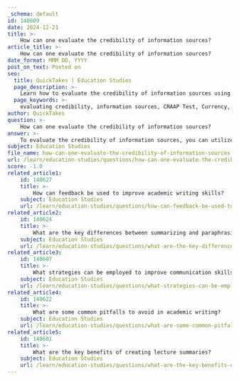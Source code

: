 ```yaml
---
_schema: default
id: 140609
date: 2024-12-21
title: >-
    How can one evaluate the credibility of information sources?
article_title: >-
    How can one evaluate the credibility of information sources?
date_format: MMM DD, YYYY
post_on_text: Posted on
seo:
  title: QuickTakes | Education Studies
  page_description: >-
    Learn how to evaluate the credibility of information sources using the CRAAP Test and other methods, ensuring reliable and accurate information for your research.
  page_keywords: >-
    evaluating credibility, information sources, CRAAP Test, Currency, Relevance, Authority, Accuracy, Purpose, 5 W Questions, reliable sources, peer-reviewed journals, scholarly books, reputable websites
author: QuickTakes
question: >-
    How can one evaluate the credibility of information sources?
answer: >-
    To evaluate the credibility of information sources, you can utilize several established methods and criteria. One of the most effective tools is the CRAAP Test, which stands for Currency, Relevance, Authority, Accuracy, and Purpose. Here’s a breakdown of each criterion:\n\n1. **Currency**: Check the timeliness of the information. Is it up-to-date? Depending on your research topic, the relevance of the publication date can vary. For example, scientific fields often require the most current research, while historical topics may not.\n\n2. **Relevance**: Assess whether the information is pertinent to your research question. Does it address your topic directly? Consider the intended audience and whether the content is appropriate for your needs.\n\n3. **Authority**: Investigate the author’s credentials and expertise in the subject area. Are they recognized in their field? If the author is not identified, look into the sponsoring organization or publisher. Reputable institutions (e.g., universities, government agencies) often lend credibility to the information.\n\n4. **Accuracy**: Evaluate the reliability of the information. Is it supported by evidence? Can you verify the information through other credible sources? Look for citations and references that back up the claims made.\n\n5. **Purpose**: Understand the intent behind the information. Is it meant to inform, persuade, entertain, or sell? Be cautious of sources that exhibit bias or have a clear agenda, as this can affect the objectivity of the information.\n\nIn addition to the CRAAP Test, consider using the 5 W Questions (Who, What, When, Where, Why) to critically analyze each source. This method encourages a deeper examination of the source's credibility and reliability.\n\nFurthermore, credible sources are typically published in peer-reviewed journals, scholarly books, or reputable websites (e.g., .gov or .edu domains). While some .com or .org sites can be credible, they should be backed by respected institutions and free from evident bias.\n\nBy applying these evaluation techniques, you can ensure that the information you use in your academic writing is credible and reliable, ultimately enhancing the quality of your work and your audience's trust in your arguments.
subject: Education Studies
file_name: how-can-one-evaluate-the-credibility-of-information-sources.md
url: /learn/education-studies/questions/how-can-one-evaluate-the-credibility-of-information-sources
score: -1.0
related_article1:
    id: 140627
    title: >-
        How can feedback be used to improve academic writing skills?
    subject: Education Studies
    url: /learn/education-studies/questions/how-can-feedback-be-used-to-improve-academic-writing-skills
related_article2:
    id: 140624
    title: >-
        What are the key differences between summarizing and paraphrasing in academic writing?
    subject: Education Studies
    url: /learn/education-studies/questions/what-are-the-key-differences-between-summarizing-and-paraphrasing-in-academic-writing
related_article3:
    id: 140607
    title: >-
        What strategies can be employed to improve communication skills?
    subject: Education Studies
    url: /learn/education-studies/questions/what-strategies-can-be-employed-to-improve-communication-skills
related_article4:
    id: 140622
    title: >-
        What are some common pitfalls to avoid in academic writing?
    subject: Education Studies
    url: /learn/education-studies/questions/what-are-some-common-pitfalls-to-avoid-in-academic-writing
related_article5:
    id: 140601
    title: >-
        What are the key benefits of creating lecture summaries?
    subject: Education Studies
    url: /learn/education-studies/questions/what-are-the-key-benefits-of-creating-lecture-summaries
---
```


&nbsp;